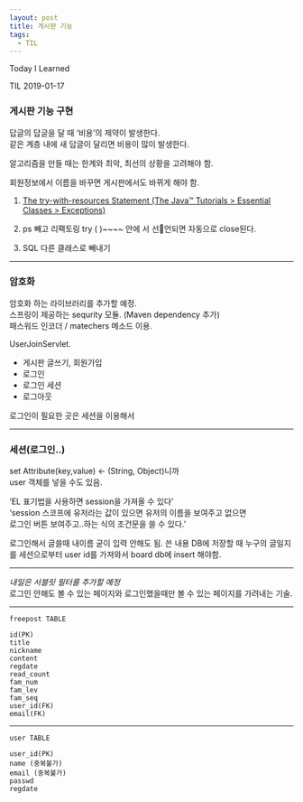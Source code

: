 ```yaml
---
layout: post
title: 게시판 기능 
tags:
  - TIL
---
```


Today I Learned

TIL 2019-01-17

### 게시판 기능 구현

답글의 답글을 달 때 ‘비용’의 제약이 발생한다.  
같은 계층 내에 새 답글이 달리면 비용이 많이 발생한다.  

알고리즘을 만들 때는 한계와 최악, 최선의 상황을 고려해야 함.  

회원정보에서 이름을 바꾸면 게시판에서도 바뀌게 해야 함.  


1. [The try-with-resources Statement  (The Java™ Tutorials > Essential Classes > Exceptions)](https://docs.oracle.com/javase/tutorial/essential/exceptions/tryResourceClose.html)

2. ps 빼고 리팩토링
try ( )~~~~ 안에 서 선언되면 자동으로 close된다.

3. SQL 다른 클래스로 빼내기

---

### 암호화 
암호화 하는 라이브러리를 추가할 예정.  
스프링이 제공하는 sequrity 모듈. (Maven dependency 추가)  
패스워드 인코더 / matechers 메소드 이용.  

UserJoinServlet.

* 게시판 글쓰기, 회원가입 
* 로그인 
* 로그인 세션
* 로그아웃

로그인이 필요한 곳은 세션을 이용해서 


---

### 세션(로그인..)
set Attribute(key,value) <- (String, Object)니까  
user 객체를 넣을 수도 있음.

‘EL 표기법을 사용하면 session을 가져올 수 있다’  
‘session 스코프에 유저라는 값이 있으면 유저의 이름을 보여주고 없으면  
로그인 버튼 보여주고..하는 식의 조건문을 쓸 수 있다.’


로그인해서 글쓸때 내이름 굳이 입력 안해도 됨.
쓴 내용 DB에 저장할 때 누구의 글일지를 세션으로부터 user id를 가져와서 board db에 insert 해야함.

---

*내일은 서블릿 필터를 추가할 예정*  
로그인 안해도 볼 수 있는 페이지와 로그인했을때만 볼 수 있는 페이지를 가려내는 기술.

---
```
freepost TABLE

id(PK)
title
nickname
content
regdate
read_count
fam_num
fam_lev
fam_seq
user_id(FK)
email(FK)
```
---
```
user TABLE

user_id(PK)
name (중복불가)
email (중복불가)
passwd
regdate
```
